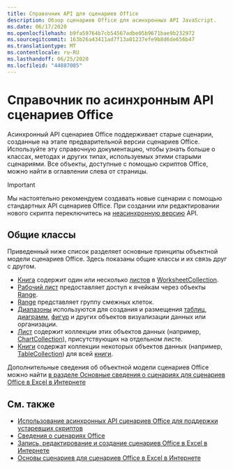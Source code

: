 ```yaml
---
title: Справочник API для сценариев Office
description: Обзор сценариев Office для асинхронных API JavaScript.
ms.date: 06/17/2020
ms.openlocfilehash: b9fa59764b7cb54567adbe05b9671bae9b232972
ms.sourcegitcommit: 163b26a43411ad7f13a01237efe9b8d6de656b47
ms.translationtype: MT
ms.contentlocale: ru-RU
ms.lasthandoff: 06/25/2020
ms.locfileid: "44887085"
---
```

# <a name="office-scripts-async-api-reference"></a>Справочник по асинхронным API сценариев Office

Асинхронный API сценариев Office поддерживает старые сценарии, созданные на этапе предварительной версии сценариев Office. Используйте эту справочную документацию, чтобы узнать больше о классах, методах и других типах, используемых этими старыми сценариями. Все объекты, доступные с помощью скриптов Office, можно найти в оглавлении слева от страницы.

> [!IMPORTANT]
> Мы настоятельно рекомендуем создавать новые сценарии с помощью стандартных API сценариев Office. При создании или редактировании нового скрипта переключитесь на [неасинхронную версию](?view=office-scripts) API.

## <a name="common-classes"></a>Общие классы

Приведенный ниже список разделяет основные принципы объектной модели сценариев Office. Здесь показаны общие классы и их связь друг с другом.

- [Книга](/javascript/api/office-scripts/excel/excelscript.workbook) содержит один или несколько [листов](/javascript/api/office-scripts/excel/excelscript.worksheet) в [WorksheetCollection](/javascript/api/office-scripts/excel/excelscript.worksheetcollection).
- [Рабочий лист](/javascript/api/office-scripts/excel/excelscript.worksheet) предоставляет доступ к ячейкам через объекты [Range](/javascript/api/office-scripts/excel/excelscript.range).
- [Range](/javascript/api/office-scripts/excel/excelscript.range) представляет группу смежных клеток.
- [Диапазоны](/javascript/api/office-scripts/excel/excelscript.range) используются для создания и размещения [таблиц](/javascript/api/office-scripts/excel/excelscript.table), [диаграмм](/javascript/api/office-scripts/excel/excelscript.chart), [фигур](/javascript/api/office-scripts/excel/excelscript.shape) и других объектов визуализации данных или организации.
- [Лист](/javascript/api/office-scripts/excel/excelscript.worksheet) содержит коллекции этих объектов данных (например, [ChartCollection](/javascript/api/office-scripts/excel/excelscript.chartcollection)), присутствующих на отдельном листе.
- [Книги](/javascript/api/office-scripts/excel/excelscript.workbook) содержат коллекции некоторых объектов данных (например, [TableCollection](/javascript/api/office-scripts/excel/excelscript.tablecollection)) для всей [книги](/javascript/api/office-scripts/excel/excelscript.workbook).

Дополнительные сведения об объектной модели сценариев Office можно найти [в разделе Основные сведения о сценариях для сценариев Office в Excel в Интернете](/office/dev/scripts/develop/scripting-fundamentals)

## <a name="see-also"></a>См. также

- [Использование асинхронных API сценариев Office для поддержки устаревших скриптов](/office/dev/scripts/develop/excel-async-model)
- [Сведения о сценариях Office](/office/dev/scripts/overview/excel)
- [Запись, редактирование и создание сценариев Office в Excel в Интернете](/office/dev/scripts/tutorials/excel-tutorial)
- [Основы сценариев для сценариев Office в Excel в Интернете](/office/dev/scripts/develop/scripting-fundamentals)
